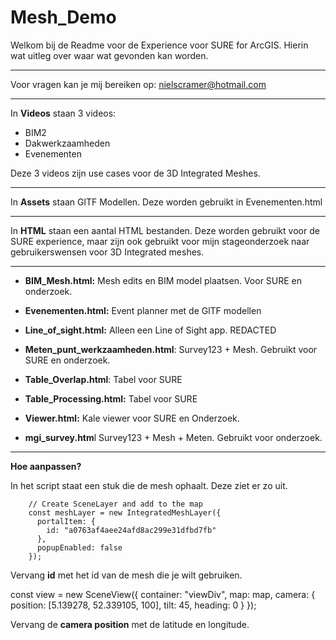 # Mesh_Demo

Welkom bij de Readme voor de Experience voor SURE for ArcGIS. Hierin wat uitleg over waar wat gevonden kan worden. 

----------------------------------------------------------------------------------------------------

Voor vragen kan je mij bereiken op:
nielscramer@hotmail.com

----------------------------------------------------------------------------------------------------

In **Videos** staan 3 videos: 

- BIM2
- Dakwerkzaamheden
- Evenementen

Deze 3 videos zijn use cases voor de 3D Integrated Meshes. 

----------------------------------------------------------------------------------------------------

In **Assets** staan GlTF Modellen. Deze worden gebruikt in Evenementen.html

----------------------------------------------------------------------------------------------------

In **HTML** staan een aantal HTML bestanden. Deze worden gebruikt voor de SURE experience, maar zijn
ook gebruikt voor mijn stageonderzoek naar gebruikerswensen voor 3D Integrated meshes. 

---------------------------------------------------------------------------------------------------

- **BIM_Mesh.html:**			Mesh edits en BIM model plaatsen. Voor SURE en onderzoek.

- **Evenementen.html:**		Event planner met de GlTF modellen

- **Line_of_sight.html:**		Alleen een Line of Sight app. REDACTED

- **Meten_punt_werkzaamheden.html**:		Survey123 + Mesh. Gebruikt voor SURE en onderzoek.


- **Table_Overlap.html**:		Tabel voor SURE

- **Table_Processing.html:**		Tabel voor SURE

- **Viewer.html:**			Kale viewer voor SURE en Onderzoek.

- **mgi_survey.htm**l			Survey123 + Mesh + Meten. Gebruikt voor onderzoek.

----------------------------------------------------------------------------------------------------

**Hoe aanpassen?**

In het script staat een stuk die de mesh ophaalt. Deze ziet er zo uit. 

        // Create SceneLayer and add to the map
        const meshLayer = new IntegratedMeshLayer({
          portalItem: {
            id: "a0763af4aee24afd8ac299e31dfbd7fb"
          },
          popupEnabled: false
        });
        

Vervang **id** met het id van de mesh die je wilt gebruiken. 
  
 const view = new SceneView({
          container: "viewDiv",
          map: map,
          camera: {
            position: [5.139278, 52.339105, 100],
            tilt: 45,
            heading: 0
          }
        });

Vervang de **camera position** met de latitude en longitude.
